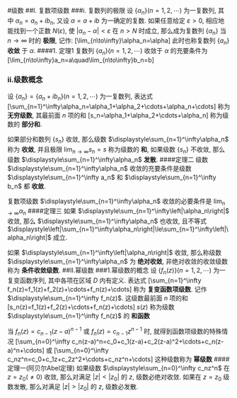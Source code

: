 #级数
##I. 复数项级数
###i. 复数列的极限
设 $\{\alpha_n\}(n=1,2,\cdots)$ 为一复数列, 其中 $\alpha_n=a_n+ib_n$, 又设 $\alpha=a+ib$ 为一确定的复数. 如果任意给定 $\varepsilon>0$, 相应地能找到一个正数 $N(\varepsilon)$, 使 $|\alpha_n-\alpha|<\varepsilon$ 在 $n>N$ 时成立, 那么成为复数列 $\{\alpha_n\}$ 当 $n\to\infty$ 时的 **极限**, 记作:
\[\lim_{n\to\infty}\alpha_n=\alpha\]
此时也称复数列 $\{a_n\}$ **收敛** 于 $\alpha$.
####1. 定理1
复数列 $\{a_n\}(n=1,2,\cdots)$ 收敛于 $\alpha$ 的充要条件为
\[\lim_{n\to\infty}a_n=a\quad\lim_{n\to\infty}b_n=b\]
### ii.级数概念
设 $\{a_n\}=\{a_n+ib_n\}(n=1,2,\cdots)$ 为一复数列, 表达式
\[\sum_{n=1}^\infty\alpha_n=\alpha_1+\alpha_2+\cdots+\alpha_n+\cdots\]
称为 **无穷级数**, 其最前面 $n$ 项的和
\[s_n=\alpha_1+\alpha_2+\cdots+\alpha_n\]
称为级数的 **部分和**.

如果部分和数列 $\{s_n\}$ 收敛, 那么级数 $\displaystyle\sum_{n=1}^\infty\alpha_n$ 称为 **收敛**, 并且极限 $\displaystyle\lim_{n\to\infty}s_n=s$ 称为级数的 **和**, 如果级数 $\{s_n\}$ 不收敛, 那么级数 $\displaystyle\sum_{n=1}^\infty\alpha_n$ **发散**.
####定理二
级数 $\displaystyle\sum_{n=1}^\infty\alpha_n$ 收敛的充要条件是级数 $\displaystyle\sum_{n=1}^\infty a_n$ 和 $\displaystyle\sum_{n=1}^\infty b_n$ 都 **收敛**.

复数项级数 $\displaystyle\sum_{n=1}^\infty\alpha_n$ 收敛的必要条件是 $\displaystyle\lim_{n\to\infty}\alpha_n$
####定理三
如果 $\displaystyle\sum_{n=1}^\infty\left|\alpha_n\right|$ 收敛, 那么 $\displaystyle\sum_{n=1}^\infty\alpha_n$ 也收敛, 且不等式 $\displaystyle\left|\sum_{n=1}^\infty\alpha_n\right|\le\sum_{n=1}^\infty\left|\alpha_n\right|$ 成立.

如果 $\displaystyle\sum_{n=1}^\infty\left|\alpha_n\right|$ 收敛, 那么称级数 $\displaystyle\sum_{n=1}^\infty\alpha_n$ 为 **绝对收敛**, 非绝对收敛的收敛级数称为 **条件收敛级数**.
##II.幂级数
###1.幂级数的概念
设 $\{f_n(z)\}(n=1,2,\cdots)$ 为一复变函数序列, 其中各项在区域 $D$ 内有定义. 表达式
\[\sum_{n=1}^\infty f_n(z)=f_1(z)+f_2(z)+\cdots+f_n(z)+\cdots\]
称为 **复变函数项级数**. 记作 $\displaystyle\sum_{n=1}^\infty f_n(z)$. 这级数最前面 $n$ 项的和
\[s_n(z)=f_1(z)+f_2(z)+\cdots+f_n(z)+\cdots\]
$s(z)$ 称为级数 $\displaystyle\sum_{n=1}^\infty f_n(z)$ 的 **和函数**

当 $f_n(z)=c_{n-1}(z-a)^{n-1}$ 或 $f_n(z)=c_{n-1}z^{n-1}$ 时, 就得到函数项级数的特殊情况
\[\sum_{n=0}^\infty c_n(z-a)^n=c_0+c_1(z-a)+c_2(z-a)^2+\cdots+c_n(z-a)^n+\cdots\]
或
\[\sum_{n=0}^\infty c_nz^n=c_0+c_1z+c_2z^2+\cdots+c_nz^n+\cdots\]
这种级数称为 **幂级数**
####定理一(阿贝尔Abel定理)
如果级数 $\displaystyle\sum_{n=0}^\infty c_nz^n$ 在 $z=z_0(\ne0)$ 收敛, 那么对满足 $|z|<|z_0|$ 的 $z$, 级数必绝对收敛. 如果在 $z=z_0$ 级数发散, 那么对满足 $|z|>|z_0|$ 的 $z$, 级数必发散.
